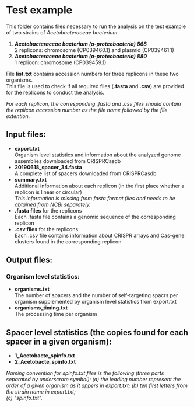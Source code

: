 # Test example

This folder contains files necessary to run the analysis on the test example of two strains of _Acetobacteraceae bacterium_:

1. ***Acetobacteraceae bacterium (a-proteobacteria) 868*** <br>
2 replicons: chromosome (CP039460.1) and plasmid (CP039461.1)
2. ***Acetobacteraceae bacterium (a-proteobacteria) 880*** <br>
1 replicon: chromosome (CP039459.1)


File __list.txt__ contains accession numbers for three replicons in these two organisms.<br>
This file is used to check if all required files (__.fasta__ and __.csv__) are provided for the replicons to conduct the analysis.

_For each replicon, the corresponding .fasta and .csv files should contain the replicon accession number as the file name followed by the file extention._


## Input files:
* __export.txt__ <br>
Organism level statistics and information about the analyzed genome assemblies downloaded from CRISPRCasdb 
* __20190618_spacer_34.fasta__ <br>
A complete list of spacers downloaded from CRISPRCasdb
* __summary.txt__ <br> 
Additional information about each replicon (in the first place whether a replicon is linear or circular)<br>
_This information is missing from fasta format files and needs to be obtained from NCBI separately._
* __.fasta files__ for the replicons <br>
Each .fasta file contains a genomic sequence of the corresponding replicon 
* __.csv files__ for the replicons <br>
Each .csv file contains information about CRISPR arrays and Cas-gene clusters found in the corresponding replicon

## Output files:

### Organism level statistics:
* __organisms.txt__ <br>
The number of spacers and the number of self-targeting spacrs per organism supplemented by organism level statistics from export.txt
* __organisms_timing.txt__ <br>
The processing time per organism

## Spacer level statistics (the copies found for each spacer in a given organism):
* __1_Acetobacte_spinfo.txt__
* __2_Acetobacte_spinfo.txt__ 

_Naming convention for spinfo.txt files is the following (three parts separated by underscrore symbol):
(a) the leading number represent the order of a given organism as it appers in export.txt;
(b) ten first letters from the strain name in export.txt;<br>
(c) "spinfo.txt"._


